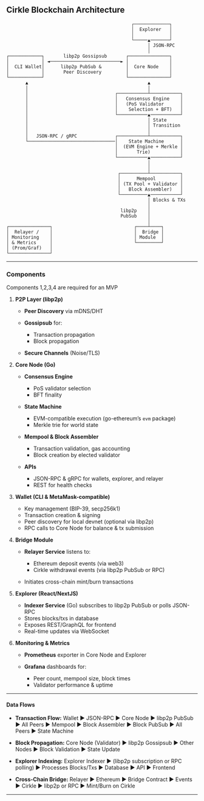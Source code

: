 ## Cirkle Blockchain Architecture

```
                                              ┌─────────────┐
                                              │  Explorer   │
                                              │             │
                                              └─────▲───────┘
                                                    │ JSON-RPC
                                                    │
┌────────────┐       libp2p Gossipsub       ┌───────────────┐
│            │ ◄──────────────────────────► │               │
│  CLI Wallet│      libp2p PubSub &         │  Core Node    │
│            │       Peer Discovery         │               │
└────────────┘                              └───────────────┘
       ▲                                            ▲
       │                                            │
       │                                ┌───────────┴───────────┐
       │                                │   Consensus Engine    │
       │                                │   (PoS Validator      │
       │                                │    Selection + BFT)   │
       │                                └───────────▲───────────┘
       │                                            │ State
       │                                            │ Transition
       │                                            │
       │   JSON-RPC / gRPC              ┌───────────┴───────────┐
       └────────────────────────────────│    State Machine      │
                                        │  (EVM Engine + Merkle │
                                        │       Trie)           │
                                        └───────────▲───────────┘
                                                    │
                                                    │
                                         ┌──────────┴───────────┐
                                         │      Mempool         │
                                         │ (TX Pool + Validator │
                                         │   Block Assembler)   │
                                         └──────────▲───────────┘
                                                    │ Blocks & TXs
                                                    │
                                          libp2p    │
                                          PubSub    │
                                                    │
┌───────────────┐                              ┌────┴────┐
│  Relayer /    │                              │  Bridge │
│ Monitoring    │                              │ Module  │
│ & Metrics     │                              └─────────┘
│ (Prom/Graf)   │                              
└───────────────┘
```

---

### Components

Components 1,2,3,4 are required for an MVP

1. **P2P Layer (libp2p)**

   - **Peer Discovery** via mDNS/DHT
   - **Gossipsub** for:

     - Transaction propagation
     - Block propagation

   - **Secure Channels** (Noise/TLS)

2. **Core Node (Go)**

   - **Consensus Engine**

     - PoS validator selection
     - BFT finality

   - **State Machine**

     - EVM-compatible execution (go-ethereum’s `evm` package)
     - Merkle trie for world state

   - **Mempool & Block Assembler**

     - Transaction validation, gas accounting
     - Block creation by elected validator

   - **APIs**

     - JSON-RPC & gRPC for wallets, explorer, and relayer
     - REST for health checks

3. **Wallet (CLI & MetaMask-compatible)**

   - Key management (BIP-39, secp256k1)
   - Transaction creation & signing
   - Peer discovery for local devnet (optional via libp2p)
   - RPC calls to Core Node for balance & tx submission

4. **Bridge Module**

   - **Relayer Service** listens to:

     - Ethereum deposit events (via web3)
     - Cirkle withdrawal events (via libp2p PubSub or RPC)

   - Initiates cross-chain mint/burn transactions

5. **Explorer (React/NextJS)**

   - **Indexer Service** (Go) subscribes to libp2p PubSub or polls JSON-RPC
   - Stores blocks/txs in database
   - Exposes REST/GraphQL for frontend
   - Real-time updates via WebSocket

6. **Monitoring & Metrics**

   - **Prometheus** exporter in Core Node and Explorer
   - **Grafana** dashboards for:

     - Peer count, mempool size, block times
     - Validator performance & uptime

---

#### Data Flows

- **Transaction Flow:**
  Wallet ▶ JSON-RPC ▶ Core Node ▶ libp2p PubSub ▶ All Peers ▶ Mempool ▶ Block Assembler ▶ Block PubSub ▶ All Peers ▶ State Machine

- **Block Propagation:**
  Core Node (Validator) ▶ libp2p Gossipsub ▶ Other Nodes ▶ Block Validation ▶ State Update

- **Explorer Indexing:**
  Explorer Indexer ▶ (libp2p subscription or RPC polling) ▶ Processes Blocks/Txs ▶ Database ▶ API ▶ Frontend

- **Cross-Chain Bridge:**
  Relayer ▶ Ethereum ▶ Bridge Contract ▶ Events ▶ Cirkle ▶ libp2p or RPC ▶ Mint/Burn on Cirkle

---
